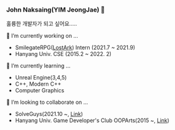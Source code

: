 ### John Naksaing(YIM JeongJae) 👋

훌륭한 개발자가 되고 싶어요.....

🔭 I’m currently working on ...
- SmilegateRPG([LostArk](https://www.playlostark.com)) Intern (2021.7 ~ 2021.9)
- Hanyang Univ. CSE (2015.2 ~ 2022. 2)

🌱 I’m currently learning ...
- Unreal Engine(3,4,5)
- C++, Modern C++
- Computer Graphics

👯 I’m looking to collaborate on ...
- SolveGuys(2021.10 ~, [Link](https://github.com/choisb/AlgorithmStudy))
- Hanyang Univ. Game Developer's Club OOPArts(2015 ~, [Link](https://cafe.naver.com/oopartian))

<!--
**johnnaksaing/johnnaksaing** is a ✨ _special_ ✨ repository because its `README.md` (this file) appears on your GitHub profile.

Here are some ideas to get you started:

- 🔭 I’m currently working on ...
- 🌱 I’m currently learning ...
- 👯 I’m looking to collaborate on ...
- 🤔 I’m looking for help with ...
- 💬 Ask me about ...
- 📫 How to reach me: ...
- 😄 Pronouns: ...
- ⚡ Fun fact: ...
-->
